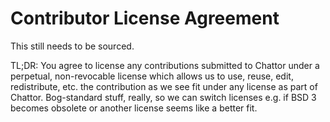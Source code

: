 # Contributor License Agreement

This still needs to be sourced.

TL;DR: You agree to license any contributions submitted to Chattor under a perpetual, non-revocable license which allows us to use, reuse, edit, redistribute, etc. the contribution as we see fit under any license as part of Chattor.
Bog-standard stuff, really, so we can switch licenses e.g. if BSD 3 becomes obsolete or another license seems like a better fit.
